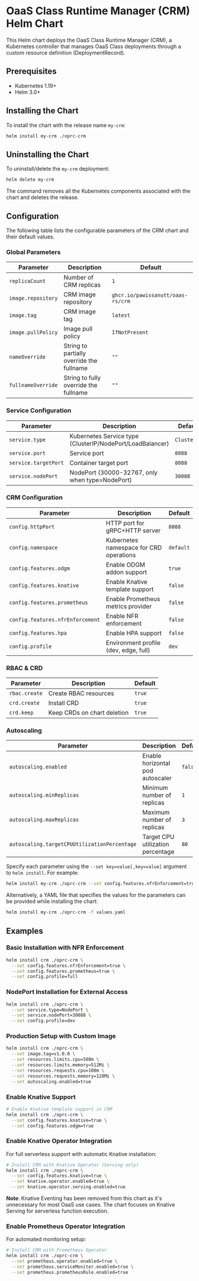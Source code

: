 # OaaS Class Runtime Manager (CRM) Helm Chart

This Helm chart deploys the OaaS Class Runtime Manager (CRM), a Kubernetes controller that manages OaaS Class deployments through a custom resource definition (DeploymentRecord).

## Prerequisites

- Kubernetes 1.19+
- Helm 3.0+

## Installing the Chart

To install the chart with the release name `my-crm`:

```bash
helm install my-crm ./oprc-crm
```

## Uninstalling the Chart

To uninstall/delete the `my-crm` deployment:

```bash
helm delete my-crm
```

The command removes all the Kubernetes components associated with the chart and deletes the release.

## Configuration

The following table lists the configurable parameters of the CRM chart and their default values.

### Global Parameters

| Parameter | Description | Default |
|-----------|-------------|---------|
| `replicaCount` | Number of CRM replicas | `1` |
| `image.repository` | CRM image repository | `ghcr.io/pawissanutt/oaas-rs/crm` |
| `image.tag` | CRM image tag | `latest` |
| `image.pullPolicy` | Image pull policy | `IfNotPresent` |
| `nameOverride` | String to partially override the fullname | `""` |
| `fullnameOverride` | String to fully override the fullname | `""` |

### Service Configuration

| Parameter | Description | Default |
|-----------|-------------|---------|
| `service.type` | Kubernetes Service type (ClusterIP/NodePort/LoadBalancer) | `ClusterIP` |
| `service.port` | Service port | `8088` |
| `service.targetPort` | Container target port | `8088` |
| `service.nodePort` | NodePort (30000-32767, only when type=NodePort) | `30088` |

### CRM Configuration

| Parameter | Description | Default |
|-----------|-------------|---------|
| `config.httpPort` | HTTP port for gRPC+HTTP server | `8088` |
| `config.namespace` | Kubernetes namespace for CRD operations | `default` |
| `config.features.odgm` | Enable ODGM addon support | `true` |
| `config.features.knative` | Enable Knative template support | `false` |
| `config.features.prometheus` | Enable Prometheus metrics provider | `false` |
| `config.features.nfrEnforcement` | Enable NFR enforcement | `false` |
| `config.features.hpa` | Enable HPA support | `false` |
| `config.profile` | Environment profile (dev, edge, full) | `dev` |

### RBAC & CRD

| Parameter | Description | Default |
|-----------|-------------|---------|
| `rbac.create` | Create RBAC resources | `true` |
| `crd.create` | Install CRD | `true` |
| `crd.keep` | Keep CRDs on chart deletion | `true` |

### Autoscaling

| Parameter | Description | Default |
|-----------|-------------|---------|
| `autoscaling.enabled` | Enable horizontal pod autoscaler | `false` |
| `autoscaling.minReplicas` | Minimum number of replicas | `1` |
| `autoscaling.maxReplicas` | Maximum number of replicas | `3` |
| `autoscaling.targetCPUUtilizationPercentage` | Target CPU utilization percentage | `80` |

Specify each parameter using the `--set key=value[,key=value]` argument to `helm install`. For example:

```bash
helm install my-crm ./oprc-crm --set config.features.nfrEnforcement=true
```

Alternatively, a YAML file that specifies the values for the parameters can be provided while installing the chart:

```bash
helm install my-crm ./oprc-crm -f values.yaml
```

## Examples

### Basic Installation with NFR Enforcement

```bash
helm install crm ./oprc-crm \
  --set config.features.nfrEnforcement=true \
  --set config.features.prometheus=true \
  --set config.profile=full
```

### NodePort Installation for External Access

```bash
helm install crm ./oprc-crm \
  --set service.type=NodePort \
  --set service.nodePort=30088 \
  --set config.profile=dev
```

### Production Setup with Custom Image

```bash
helm install crm ./oprc-crm \
  --set image.tag=v1.0.0 \
  --set resources.limits.cpu=500m \
  --set resources.limits.memory=512Mi \
  --set resources.requests.cpu=100m \
  --set resources.requests.memory=128Mi \
  --set autoscaling.enabled=true
```

### Enable Knative Support

```bash
# Enable Knative template support in CRM
helm install crm ./oprc-crm \
  --set config.features.knative=true \
  --set config.features.odgm=true
```

### Enable Knative Operator Integration

For full serverless support with automatic Knative installation:

```bash
# Install CRM with Knative Operator (Serving only)
helm install crm ./oprc-crm \
  --set config.features.knative=true \
  --set knative.operator.enabled=true \
  --set knative.operator.serving.enabled=true
```

**Note**: Knative Eventing has been removed from this chart as it's unnecessary for most OaaS use cases. The chart focuses on Knative Serving for serverless function execution.

### Enable Prometheus Operator Integration

For automated monitoring setup:

```bash
# Install CRM with Prometheus Operator
helm install crm ./oprc-crm \
  --set prometheus.operator.enabled=true \
  --set prometheus.serviceMonitor.enabled=true \
  --set prometheus.prometheusRule.enabled=true
```
